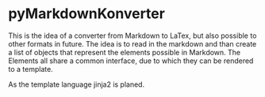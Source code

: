 # pyMarkdownKonverter

This is the idea of a converter from Markdown to LaTex, but also possible to other formats in future. The idea is to read in the markdown and than create a list of objects that represent the elements possible in Markdown. The Elements all share a common interface, due to which they can be rendered to a template.

As the template language jinja2 is planed.
